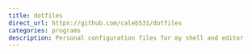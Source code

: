 ```yaml
---
title: dotfiles
direct_url: https://github.com/caleb531/dotfiles
categories: programs
description: Personal configuration files for my shell and editor
---
```

